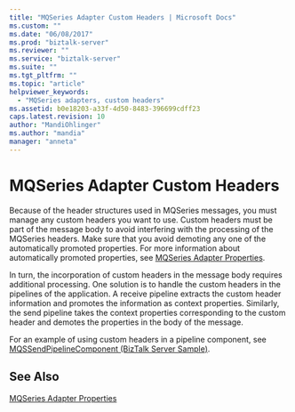```yaml
---
title: "MQSeries Adapter Custom Headers | Microsoft Docs"
ms.custom: ""
ms.date: "06/08/2017"
ms.prod: "biztalk-server"
ms.reviewer: ""
ms.service: "biztalk-server"
ms.suite: ""
ms.tgt_pltfrm: ""
ms.topic: "article"
helpviewer_keywords: 
  - "MQSeries adapters, custom headers"
ms.assetid: b0e18203-a33f-4d50-8483-396699cdff23
caps.latest.revision: 10
author: "MandiOhlinger"
ms.author: "mandia"
manager: "anneta"
---
```

# MQSeries Adapter Custom Headers
Because of the header structures used in MQSeries messages, you must manage any custom headers you want to use. Custom headers must be part of the message body to avoid interfering with the processing of the MQSeries headers. Make sure that you avoid demoting any one of the automatically promoted properties. For more information about automatically promoted properties, see [MQSeries Adapter Properties](../core/mqseries-adapter-properties.md).  
  
 In turn, the incorporation of custom headers in the message body requires additional processing. One solution is to handle the custom headers in the pipelines of the application. A receive pipeline extracts the custom header information and promotes the information as context properties. Similarly, the send pipeline takes the context properties corresponding to the custom header and demotes the properties in the body of the message.  
  
 For an example of using custom headers in a pipeline component, see [MQSSendPipelineComponent (BizTalk Server Sample)](../core/mqssendpipelinecomponent-biztalk-server-sample.md).  
  
## See Also  
 [MQSeries Adapter Properties](../core/mqseries-adapter-properties.md)